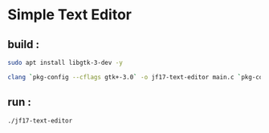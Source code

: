 # Simple Text Editor

## build :

```bash
sudo apt install libgtk-3-dev -y
```
```bash
clang `pkg-config --cflags gtk+-3.0` -o jf17-text-editor main.c `pkg-config --libs gtk+-3.0`
```

## run :
```bash
./jf17-text-editor
```
